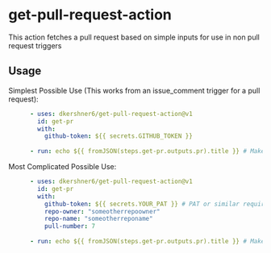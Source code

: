 # get-pull-request-action

This action fetches a pull request based on simple inputs for use in non pull request triggers

## Usage

Simplest Possible Use (This works from an issue_comment trigger for a pull request):

```yml
      - uses: dkershner6/get-pull-request-action@v1
        id: get-pr
        with:
          github-token: ${{ secrets.GITHUB_TOKEN }}
          
      - run: echo ${{ fromJSON(steps.get-pr.outputs.pr).title }} # Make sure to use the fromJSON filter
```

Most Complicated Possible Use:

```yml
      - uses: dkershner6/get-pull-request-action@v1
        id: get-pr
        with:
          github-token: ${{ secrets.YOUR_PAT }} # PAT or similar required for cross-repo
          repo-owner: "someotherrepoowner"
          repo-name: "someotherreponame"
          pull-number: 7
          
      - run: echo ${{ fromJSON(steps.get-pr.outputs.pr).title }} # Make sure to use the fromJSON filter
```
